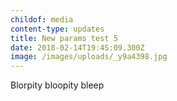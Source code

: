 ```yaml
---
childof: media
content-type: updates
title: New params test 5
date: 2018-02-14T19:45:09.300Z
image: /images/uploads/_y9a4398.jpg
---
```

Blorpity bloopity bleep
